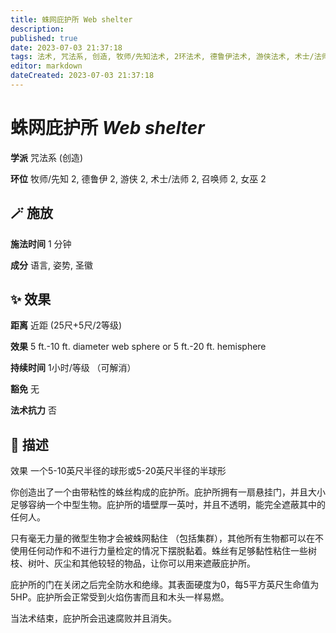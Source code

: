 ```yaml
---
title: 蛛网庇护所 Web shelter
description: 
published: true
date: 2023-07-03 21:37:18
tags: 法术, 咒法系, 创造, 牧师/先知法术, 2环法术, 德鲁伊法术, 游侠法术, 术士/法师法术, 召唤师法术, 女巫法术
editor: markdown
dateCreated: 2023-07-03 21:37:18
---
```


# **蛛网庇护所** *Web shelter*

**学派** 咒法系 (创造) 

**环位** 牧师/先知 2, 德鲁伊 2, 游侠 2, 术士/法师 2, 召唤师 2, 女巫 2

## 🪄 施放

**施法时间** 1 分钟

**成分** 语言, 姿势, 圣徽

## ✨ 效果  

**距离** 近距 (25尺+5尺/2等级) 

**效果** 5 ft.-10 ft. diameter web sphere or 5 ft.-20 ft. hemisphere 

**持续时间** 1小时/等级 （可解消） 

**豁免** 无

**法术抗力** 否

## 📖 描述

效果          一个5-10英尺半径的球形或5-20英尺半径的半球形

你创造出了一个由带粘性的蛛丝构成的庇护所。庇护所拥有一扇悬挂门，并且大小足够容纳一个中型生物。庇护所的墙壁厚一英吋，并且不透明，能完全遮蔽其中的任何人。

只有毫无力量的微型生物才会被蛛网黏住 （包括集群），其他所有生物都可以在不使用任何动作和不进行力量检定的情况下摆脱黏着。蛛丝有足够黏性粘住一些树枝、树叶、灰尘和其他较轻的物品，让你可以用来遮蔽庇护所。

庇护所的门在关闭之后完全防水和绝缘。其表面硬度为0，每5平方英尺生命值为5HP。庇护所会正常受到火焰伤害而且和木头一样易燃。

当法术结束，庇护所会迅速腐败并且消失。
    